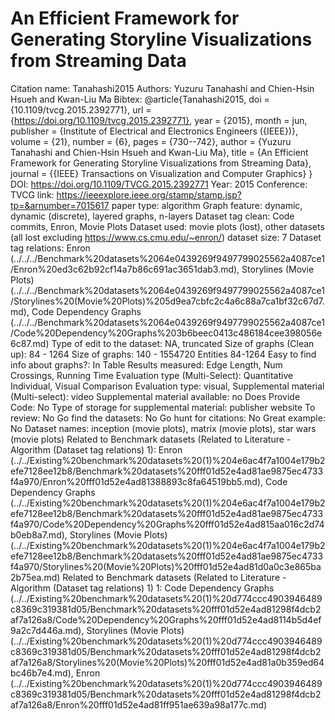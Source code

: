 # An Efficient Framework for Generating Storyline Visualizations from Streaming Data

Citation name: Tanahashi2015
Authors: Yuzuru Tanahashi and Chien-Hsin Hsueh and Kwan-Liu Ma
Bibtex: @article{Tanahashi2015,
doi = {10.1109/tvcg.2015.2392771},
url = {https://doi.org/10.1109/tvcg.2015.2392771},
year = {2015},
month = jun,
publisher = {Institute of Electrical and Electronics Engineers ({IEEE})},
volume = {21},
number = {6},
pages = {730--742},
author = {Yuzuru Tanahashi and Chien-Hsin Hsueh and Kwan-Liu Ma},
title = {An Efficient Framework for Generating Storyline Visualizations from Streaming Data},
journal = {{IEEE} Transactions on Visualization and Computer Graphics}
}
DOI: https://doi.org/10.1109/TVCG.2015.2392771
Year: 2015
Conference: TVCG
link: https://ieeexplore.ieee.org/stamp/stamp.jsp?tp=&arnumber=7015617
paper type: algorithm
Graph feature: dynamic, dynamic (discrete), layered graphs, n-layers
Dataset tag clean: Code commits, Enron, Movie Plots
Dataset used: movie plots (lost), other datasets (all lost excluding https://www.cs.cmu.edu/~enron/) 
dataset size: 7
Dataset tag relations: Enron (../../../Benchmark%20datasets%2064e0439269f9497799025562a4087ce1/Enron%20ed3c62b92cf14a7b86c691ac3651dab3.md), Storylines (Movie Plots) (../../../Benchmark%20datasets%2064e0439269f9497799025562a4087ce1/Storylines%20(Movie%20Plots)%205d9ea7cbfc2c4a6c88a7ca1bf32c67d7.md), Code Dependency Graphs (../../../Benchmark%20datasets%2064e0439269f9497799025562a4087ce1/Code%20Dependency%20Graphs%203b6beec0413c486184cee398056e6c87.md)
Type of edit to the dataset: NA, truncated
Size of graphs (Clean up): 84 - 1264
Size of graphs: 140 - 1554720 Entities 84-1264
Easy to find info about graphs?: In Table
Results measured: Edge Length, Num Crossings, Running Time
Evaluation type (Multi-Select): Quantitative Individual, Visual Comparison
Evaluation type: visual,
Supplemental material (Multi-select): video
Supplemental material available: no
Does Provide Code: No
Type of storage for supplemental material: publisher website
To review: No
Go find the datasets: No
Go hunt for citations: No
Great example: No
Dataset names: inception (movie plots), matrix (movie plots), star wars (movie plots)
Related to Benchmark datasets (Related to Literature - Algorithm (Dataset tag relations) 1): Enron (../../Existing%20benchmark%20datasets%20(1)%204e6ac4f7a1004e179b2efe7128ee12b8/Benchmark%20datasets%20fff01d52e4ad81ae9875ec4733f4a970/Enron%20fff01d52e4ad81388893c8fa64519bb5.md), Code Dependency Graphs (../../Existing%20benchmark%20datasets%20(1)%204e6ac4f7a1004e179b2efe7128ee12b8/Benchmark%20datasets%20fff01d52e4ad81ae9875ec4733f4a970/Code%20Dependency%20Graphs%20fff01d52e4ad815aa016c2d74b0eb8a7.md), Storylines (Movie Plots) (../../Existing%20benchmark%20datasets%20(1)%204e6ac4f7a1004e179b2efe7128ee12b8/Benchmark%20datasets%20fff01d52e4ad81ae9875ec4733f4a970/Storylines%20(Movie%20Plots)%20fff01d52e4ad81d0a0c3e865ba2b75ea.md)
Related to Benchmark datasets (Related to Literature - Algorithm (Dataset tag relations) 1) 1: Code Dependency Graphs (../../Existing%20benchmark%20datasets%20(1)%20d774ccc4903946489c8369c319381d05/Benchmark%20datasets%20fff01d52e4ad81298f4dcb2af7a126a8/Code%20Dependency%20Graphs%20fff01d52e4ad8114b5d4ef9a2c7d446a.md), Storylines (Movie Plots) (../../Existing%20benchmark%20datasets%20(1)%20d774ccc4903946489c8369c319381d05/Benchmark%20datasets%20fff01d52e4ad81298f4dcb2af7a126a8/Storylines%20(Movie%20Plots)%20fff01d52e4ad81a0b359ed64bc46b7e4.md), Enron (../../Existing%20benchmark%20datasets%20(1)%20d774ccc4903946489c8369c319381d05/Benchmark%20datasets%20fff01d52e4ad81298f4dcb2af7a126a8/Enron%20fff01d52e4ad81ff951ae639a98a177c.md)